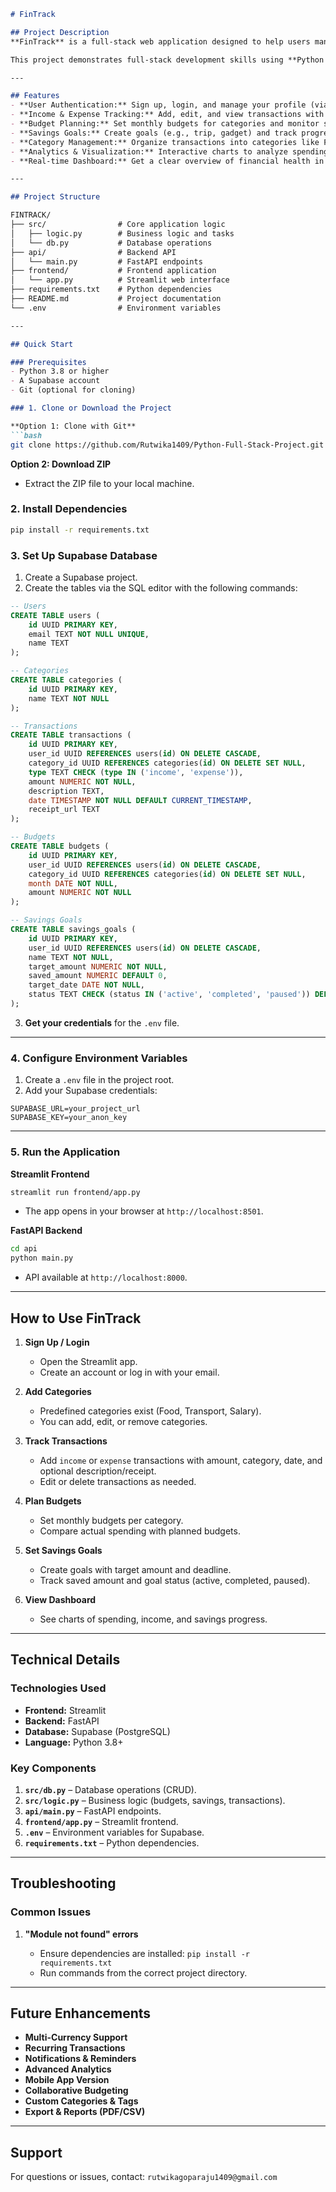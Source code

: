 
```markdown
# FinTrack

## Project Description
**FinTrack** is a full-stack web application designed to help users manage their personal finances effectively. It allows users to **track income and expenses**, **plan monthly budgets by category**, and **save for specific goals** such as trips, gadgets, or emergency funds. Users can see a clear overview of their financial health, monitor spending patterns, and track progress toward their savings goals.

This project demonstrates full-stack development skills using **Python for the backend**, **Supabase** as the database and authentication layer, and a modern frontend with **Streamlit**.

---

## Features
- **User Authentication:** Sign up, login, and manage your profile (via Supabase Auth).  
- **Income & Expense Tracking:** Add, edit, and view transactions with optional receipts.  
- **Budget Planning:** Set monthly budgets for categories and monitor spending.  
- **Savings Goals:** Create goals (e.g., trip, gadget) and track progress toward each goal.  
- **Category Management:** Organize transactions into categories like Food, Transport, or Salary.  
- **Analytics & Visualization:** Interactive charts to analyze spending patterns and goal progress.  
- **Real-time Dashboard:** Get a clear overview of financial health in one place.  

---

## Project Structure

FINTRACK/
├── src/                # Core application logic
│   ├── logic.py        # Business logic and tasks
│   └── db.py           # Database operations
├── api/                # Backend API
│   └── main.py         # FastAPI endpoints
├── frontend/           # Frontend application
│   └── app.py          # Streamlit web interface
├── requirements.txt    # Python dependencies
├── README.md           # Project documentation
└── .env                # Environment variables

---

## Quick Start

### Prerequisites
- Python 3.8 or higher  
- A Supabase account  
- Git (optional for cloning)  

### 1. Clone or Download the Project

**Option 1: Clone with Git**
```bash
git clone https://github.com/Rutwika1409/Python-Full-Stack-Project.git
````

**Option 2: Download ZIP**

* Extract the ZIP file to your local machine.

### 2. Install Dependencies

```bash
pip install -r requirements.txt
```

### 3. Set Up Supabase Database

1. Create a Supabase project.
2. Create the tables via the SQL editor with the following commands:

```sql
-- Users
CREATE TABLE users (
    id UUID PRIMARY KEY,
    email TEXT NOT NULL UNIQUE,
    name TEXT
);

-- Categories
CREATE TABLE categories (
    id UUID PRIMARY KEY,
    name TEXT NOT NULL
);

-- Transactions
CREATE TABLE transactions (
    id UUID PRIMARY KEY,
    user_id UUID REFERENCES users(id) ON DELETE CASCADE,
    category_id UUID REFERENCES categories(id) ON DELETE SET NULL,
    type TEXT CHECK (type IN ('income', 'expense')),
    amount NUMERIC NOT NULL,
    description TEXT,
    date TIMESTAMP NOT NULL DEFAULT CURRENT_TIMESTAMP,
    receipt_url TEXT
);

-- Budgets
CREATE TABLE budgets (
    id UUID PRIMARY KEY,
    user_id UUID REFERENCES users(id) ON DELETE CASCADE,
    category_id UUID REFERENCES categories(id) ON DELETE SET NULL,
    month DATE NOT NULL,
    amount NUMERIC NOT NULL
);

-- Savings Goals
CREATE TABLE savings_goals (
    id UUID PRIMARY KEY,
    user_id UUID REFERENCES users(id) ON DELETE CASCADE,
    name TEXT NOT NULL,
    target_amount NUMERIC NOT NULL,
    saved_amount NUMERIC DEFAULT 0,
    target_date DATE NOT NULL,
    status TEXT CHECK (status IN ('active', 'completed', 'paused')) DEFAULT 'active'
);
```

3. **Get your credentials** for the `.env` file.

---

### 4. Configure Environment Variables

1. Create a `.env` file in the project root.
2. Add your Supabase credentials:

```env
SUPABASE_URL=your_project_url
SUPABASE_KEY=your_anon_key
```

---

### 5. Run the Application

**Streamlit Frontend**

```bash
streamlit run frontend/app.py
```

* The app opens in your browser at `http://localhost:8501`.

**FastAPI Backend**

```bash
cd api
python main.py
```

* API available at `http://localhost:8000`.

---

## How to Use FinTrack

1. **Sign Up / Login**

   * Open the Streamlit app.
   * Create an account or log in with your email.

2. **Add Categories**

   * Predefined categories exist (Food, Transport, Salary).
   * You can add, edit, or remove categories.

3. **Track Transactions**

   * Add `income` or `expense` transactions with amount, category, date, and optional description/receipt.
   * Edit or delete transactions as needed.

4. **Plan Budgets**

   * Set monthly budgets per category.
   * Compare actual spending with planned budgets.

5. **Set Savings Goals**

   * Create goals with target amount and deadline.
   * Track saved amount and goal status (active, completed, paused).

6. **View Dashboard**

   * See charts of spending, income, and savings progress.

---

## Technical Details

### Technologies Used

* **Frontend:** Streamlit
* **Backend:** FastAPI
* **Database:** Supabase (PostgreSQL)
* **Language:** Python 3.8+

### Key Components

1. **`src/db.py`** – Database operations (CRUD).
2. **`src/logic.py`** – Business logic (budgets, savings, transactions).
3. **`api/main.py`** – FastAPI endpoints.
4. **`frontend/app.py`** – Streamlit frontend.
5. **`.env`** – Environment variables for Supabase.
6. **`requirements.txt`** – Python dependencies.

---

## Troubleshooting

### Common Issues

1. **"Module not found" errors**

   * Ensure dependencies are installed: `pip install -r requirements.txt`
   * Run commands from the correct project directory.

---

## Future Enhancements

* **Multi-Currency Support**
* **Recurring Transactions**
* **Notifications & Reminders**
* **Advanced Analytics**
* **Mobile App Version**
* **Collaborative Budgeting**
* **Custom Categories & Tags**
* **Export & Reports (PDF/CSV)**

---

## Support

For questions or issues, contact: `rutwikagoparaju1409@gmail.com`

